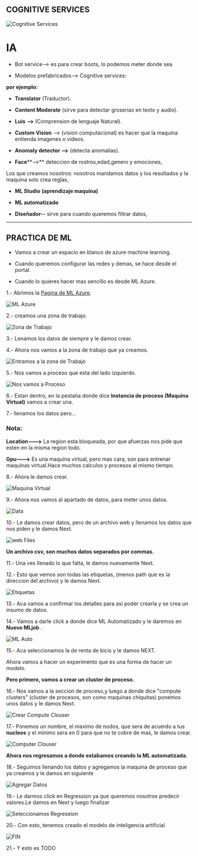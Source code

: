 ## COGNITIVE SERVICES

![Cognitive Services](Imagenes/azureMachineLearning.jpeg)

# IA

- Bot service--> es para crear boots, lo podemos meter donde sea

- Modelos prefabricados--> Cognitive services:

**por ejemplo:**

- **Translator** (Traductor).

- **Content Moderate** (sirve para detectar groserias en texto y audio).

- **Luis** **-->** (Comprension de lenguaje Natural).
- **Custom Vision** --> (vision computacional) es hacer que la maquina entienda imagenes o videos.
- **Anomaly detector** **-->** (detecta anomalias).
- **Face****-->** deteccion de rostros,edad,genero y emociones,

Los que creamos nosotros:  nosotros mandamos datos y los resultados y la maquina solo crea reglas,

- **ML Studio** **(aprendizaje maquina)**

- **ML automatizado** 

- **Diseñador--** sirve para cuando queremos filtrar datos,

-------------------------------------------------------------------------------------------------------

## PRACTICA DE ML

- Vamos a crear un espacio en blanco de azure machine learning.

- Cuando queremos configurar las redes y demas, se hace desde el portal.

- Cuando lo quieres hacer mas sencillo es desde ML Azure.

1.- Abrimos la [Pagina de ML Azure](ml.azure.com).

![ML Azure](Imagenes/MLazure.PNG)

2.- creamos una zona de trabajo.

![Zona de Trabajo](Imagenes/creamoszonadetrabajo.PNG)

3.- Lenamos los datos de siempre y le damos crear.

4.- Ahora nos vamos a la zona de trabajo que ya creamos.

![Entramos a la zona de Trabajo](Imagenes/EntramosalaZonadeTrabajo.PNG)


5.- Nos vamos a proceso que esta del lado izquierdo.

![Nos vamos a Proceso](Imagenes/NosVamosaProceso.PNG)

6.- Estan dentro, en la pestaña donde dice **Instancia de proceso (Maquina Virtual)** vamos a crear una.

7.- llenamos los datos pero... 

### **Nota:**

**Location--->** La region esta bloqueada, por que afuerzas nos pide que esten en la misma region todo.

**Gpu--->** Es una maquina virtual, pero mas cara, son para entrenar maquinas virtual.Hace muchos calculos y procesos al mismo tiempo.
 
8.- Ahora le damos crear.

![Maquina Virtual](Imagenes/crenadomaquinavirtual.PNG)

9.- Ahora nos vamos al apartado de datos, para meter unos datos.

![Data](Imagenes/apartadodeDatos.PNG)

10.- Le damos crear datos, pero de un archivo web y llenamos los datos que nos piden y le damos Next.

![web Files](Imagenes/archosweb.PNG)

**Un archivo csv, son muchos datos separados por commas.**

11.- Una ves llenado lo que falta, le damos nuevamente Next.

12.- Esto que vemos son todas las etiquetas, (menos path que es la direccion del archivo) y le damos Next.

![Etiquetas](Imagenes/etiquetas.PNG)

13.- Aca vamos a confirmar los detalles para asi poder crearla y se crea un insumo de datos.

14.- Vamos a darle click a donde dice ML Automatizado y le daremos en **Nuevo MLjob** .

![ML Auto](Imagenes/MLAutomatizado.PNG)

15.- Aca seleccionamos la de renta de bicis y le damos NEXT.



 Ahora vamos a hacer un experimento que es una forma de hacer un modelo.

**Pero primero, vamos a crear un cluster de proceso.**

16.- Nos vamos a la seccion de proceso,y luego a donde dice "compute clusters" (cluster de procesos, son como maquinas chiquitas) ponemos unos datos y le damos Next.

![Crear Compute Clouser](Imagenes/CrearClusterdeproceso.PNG)


17.- Ponemos un nombre, el maximo de nodos, que sera de acuerdo a tus **nucleos** y el minimo sera en 0 para que no te cobre de mas, le damos crear.


![Computer Clouser](Imagenes/computeclouserCreada.PNG)

**Ahora nos regresamos a donde estabamos creando la ML automatizada.**

18.- Seguimos llenando los datos y agregamos la maquina de proceso que ya creamos  y le damos en siguiente

![Agregar Datos](Imagenes/seetingandPreview.PNG)

19.-  Le darmos click en Regression ya que queremos nosotros predecir valores.Le damos en Next y luego finalizar

![Seleccionamos Regreseion](Imagenes/SeleccionamosRegresion.PNG)

20.- Con esto, tenemos creado el modelo de inteligencia artificial

![FIN](Imagenes/CreadoelModelodeInteligencia.PNG)


21.- Y esto es TODO
